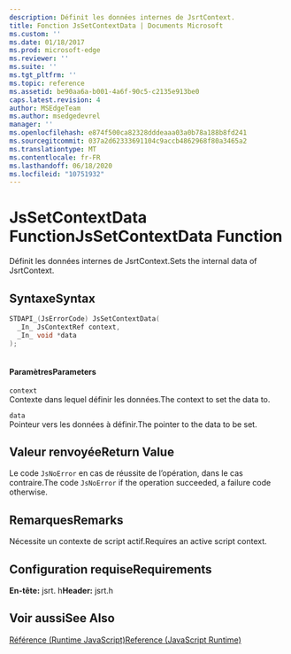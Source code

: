 ```yaml
---
description: Définit les données internes de JsrtContext.
title: Fonction JsSetContextData | Documents Microsoft
ms.custom: ''
ms.date: 01/18/2017
ms.prod: microsoft-edge
ms.reviewer: ''
ms.suite: ''
ms.tgt_pltfrm: ''
ms.topic: reference
ms.assetid: be90aa6a-b001-4a6f-90c5-c2135e913be0
caps.latest.revision: 4
author: MSEdgeTeam
ms.author: msedgedevrel
manager: ''
ms.openlocfilehash: e874f500ca82328dddeaaa03a0b78a188b8fd241
ms.sourcegitcommit: 037a2d62333691104c9accb4862968f80a3465a2
ms.translationtype: MT
ms.contentlocale: fr-FR
ms.lasthandoff: 06/18/2020
ms.locfileid: "10751932"
---
```

# <span data-ttu-id="8b65d-103">JsSetContextData Function</span><span class="sxs-lookup"><span data-stu-id="8b65d-103">JsSetContextData Function</span></span>
<span data-ttu-id="8b65d-104">Définit les données internes de JsrtContext.</span><span class="sxs-lookup"><span data-stu-id="8b65d-104">Sets the internal data of JsrtContext.</span></span>  
  
## <span data-ttu-id="8b65d-105">Syntaxe</span><span class="sxs-lookup"><span data-stu-id="8b65d-105">Syntax</span></span>  
  
```cpp  
STDAPI_(JsErrorCode) JsSetContextData(  
  _In_ JsContextRef context,  
  _In_ void *data  
);  
  
```  
  
#### <span data-ttu-id="8b65d-106">Paramètres</span><span class="sxs-lookup"><span data-stu-id="8b65d-106">Parameters</span></span>  
 `context`  
 <span data-ttu-id="8b65d-107">Contexte dans lequel définir les données.</span><span class="sxs-lookup"><span data-stu-id="8b65d-107">The context to set the data to.</span></span>  
  
 `data`  
 <span data-ttu-id="8b65d-108">Pointeur vers les données à définir.</span><span class="sxs-lookup"><span data-stu-id="8b65d-108">The pointer to the data to be set.</span></span>  
  
## <span data-ttu-id="8b65d-109">Valeur renvoyée</span><span class="sxs-lookup"><span data-stu-id="8b65d-109">Return Value</span></span>  
 <span data-ttu-id="8b65d-110">Le code `JsNoError` en cas de réussite de l’opération, dans le cas contraire.</span><span class="sxs-lookup"><span data-stu-id="8b65d-110">The code `JsNoError` if the operation succeeded, a failure code otherwise.</span></span>  
  
## <span data-ttu-id="8b65d-111">Remarques</span><span class="sxs-lookup"><span data-stu-id="8b65d-111">Remarks</span></span>  
 <span data-ttu-id="8b65d-112">Nécessite un contexte de script actif.</span><span class="sxs-lookup"><span data-stu-id="8b65d-112">Requires an active script context.</span></span>  
  
## <span data-ttu-id="8b65d-113">Configuration requise</span><span class="sxs-lookup"><span data-stu-id="8b65d-113">Requirements</span></span>  
 <span data-ttu-id="8b65d-114">**En-tête:** jsrt. h</span><span class="sxs-lookup"><span data-stu-id="8b65d-114">**Header:** jsrt.h</span></span>  
  
## <span data-ttu-id="8b65d-115">Voir aussi</span><span class="sxs-lookup"><span data-stu-id="8b65d-115">See Also</span></span>  
 [<span data-ttu-id="8b65d-116">Référence (Runtime JavaScript)</span><span class="sxs-lookup"><span data-stu-id="8b65d-116">Reference (JavaScript Runtime)</span></span>](../chakra-hosting/reference-javascript-runtime.md)